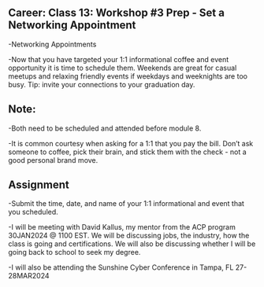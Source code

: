 ## Career: Class 13: Workshop #3 Prep - Set a Networking Appointment

-Networking Appointments

-Now that you have targeted your 1:1 informational coffee and event opportunity it is time to schedule them. Weekends are great for casual meetups and relaxing friendly events if weekdays and weeknights are too busy. Tip: invite your connections to your graduation day.

## Note:

-Both need to be scheduled and attended before module 8.

-It is common courtesy when asking for a 1:1 that you pay the bill. Don’t ask someone to coffee, pick their brain, and stick them with the check - not a good personal brand move.

## Assignment

-Submit the time, date, and name of your 1:1 informational and event that you scheduled.

-I will be meeting with David Kallus, my mentor from the ACP program 30JAN2024 @ 1100 EST. We will be discussing jobs, the industry, how the class is going and certifications. We will also be discussing whether I will be going back to school to seek my degree.

-I will also be attending the Sunshine Cyber Conference in Tampa, FL
27-28MAR2024
